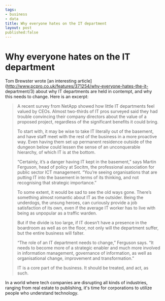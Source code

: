 ```yaml
--- 
tags: 
- business
- data
title: Why everyone hates on the IT department
layout: post
published:false
---
```

# Why everyone hates on the IT department

Tom Brewster wrote [an interesting
article](http://www.pcpro.co.uk/features/371254/why-everyone-hates-the-it-
department/3) about why IT departments are held in contempt, and why this
needs to change. Here is an excerpt:

> A recent survey from NetApp showed how little IT departments feel valued by CEOs. Almost two-thirds of IT pros surveyed said they had trouble convincing their company directors about the value of a proposed project, regardless of the significant benefits it could bring.
>
> To start with, it may be wise to take IT literally out of the basement, and have staff meet with the rest of the business in a more proactive way. Even having them set up permanent residence outside of the dungeon below could lessen the sense of an unconquerable hierarchy, of which IT is at the bottom.
>
> “Certainly, it’s a danger having IT kept in the basement,” says Martin Ferguson, head of policy at Socitm, the professional association for public sector ICT management. “You’re seeing organisations that are putting IT into the basement in terms of its thinking, and not recognising that strategic importance.”
>
> To some extent, it would be sad to see the old ways gone. There’s something almost romantic about IT as the outsider. Being the underdogs, the unsung heroes, can curiously provide a job satisfaction of its own, even if the average IT worker has to live with being as unpopular as a traffic warden.
>
> But if the divide is too large, if IT doesn’t have a presence in the boardroom as well as on the floor, not only will the department suffer, but the entire business will falter.
>
> “The role of an IT department needs to change,” Ferguson says. “It needs to become more of a strategic enabler and much more involved in information management, governance of information, as well as organisational change, improvement and transformation.”
>
> IT is a core part of the business. It should be treated, and act, as such.

In a world where tech companies are disrupting all kinds of industries,
ranging from real estate to publishing, it's time for corporations to utilize
people who understand technology.

